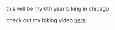 <p>this will be my 6th year biking in chicago</p>

<p>check out my biking video <a href="../media.html#create a fresh path">here</a></p>
